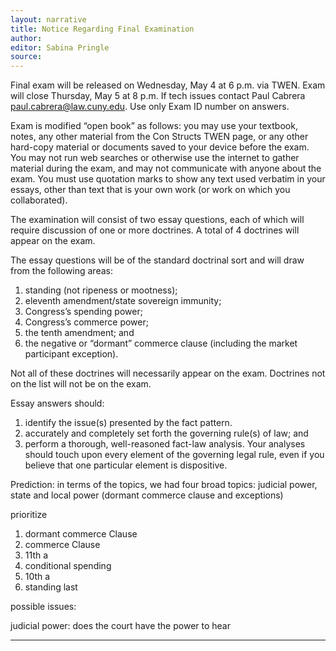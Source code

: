 ```yaml
---
layout: narrative
title: Notice Regarding Final Examination
author:
editor: Sabina Pringle
source:
---
```


Final exam will be released on Wednesday, May 4 at 6 p.m. via TWEN. Exam will close Thursday, May 5 at 8 p.m. If tech issues contact Paul Cabrera paul.cabrera@law.cuny.edu. Use only Exam ID number on answers.  

Exam is modified “open book” as follows: you may use your textbook, notes, any other material from the Con Structs TWEN page, or any other hard-copy material or documents saved to your device before the exam. You may not run web searches or otherwise use the internet to gather material during the exam, and may not communicate with anyone about the exam. You must use quotation marks to show any text used verbatim in your essays, other than text that is your own work (or work on which you collaborated).

The examination will consist of two essay questions, each of which will require discussion of one or more doctrines. A total of 4 doctrines will appear on the exam.

The essay questions will be of the standard doctrinal sort and will draw from the following areas:

1. standing (not ripeness or mootness);
2. eleventh amendment/state sovereign immunity;
3. Congress’s spending power;
4. Congress’s commerce power;
5. the tenth amendment; and
6. the negative or “dormant” commerce clause (including the market participant exception).

Not all of these doctrines will necessarily appear on the exam. Doctrines not on the list will not be on the exam.

Essay answers should:

1. identify the issue(s) presented by the fact pattern.
2. accurately and completely set forth the governing rule(s) of law; and
3. perform a thorough, well-reasoned fact-law analysis.  Your analyses should touch upon every element of the governing legal rule, even if you believe that one particular element is dispositive.

Prediction: in terms of the topics, we had four broad topics: judicial power, state and local power (dormant commerce clause and exceptions)

prioritize

1. dormant commerce Clause
2. commerce Clause
3. 11th a
4. conditional spending
5. 10th a
6. standing last  

possible issues:

judicial power: does the court have the power to hear

---
